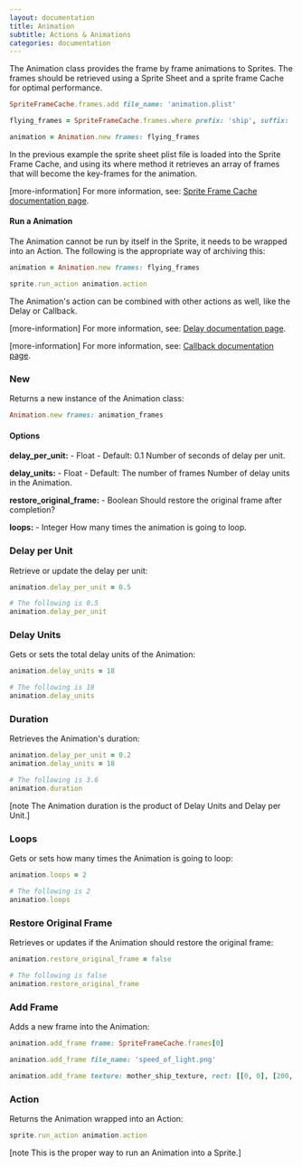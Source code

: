 ```yaml
---
layout: documentation
title: Animation
subtitle: Actions & Animations
categories: documentation
---
```


The Animation class provides the frame by frame animations to Sprites. The frames should be retrieved using a Sprite Sheet and a sprite frame Cache for optimal performance.

```ruby
SpriteFrameCache.frames.add file_name: 'animation.plist'

flying_frames = SpriteFrameCache.frames.where prefix: 'ship', suffix: '.png'

animation = Animation.new frames: flying_frames
```

In the previous example the sprite sheet plist file is loaded into the Sprite Frame Cache, and using its where method it retrieves an array of frames that will become the key-frames for the animation.

[more-information] For more information, see: [Sprite Frame Cache documentation page](/sprite-frame-cache).

#### Run a Animation
The Animation cannot be run by itself in the Sprite, it needs to be wrapped into an Action. The following is the appropriate way of archiving this:

```ruby
animation = Animation.new frames: flying_frames

sprite.run_action animation.action
```

The Animation's action can be combined with other actions as well, like the Delay or Callback.

[more-information] For more information, see: [Delay documentation page](/callback).

[more-information] For more information, see: [Callback documentation page](/callback).

### New
Returns a new instance of the Animation class:

```ruby
Animation.new frames: animation_frames
```

#### Options
**delay_per_unit:** - Float - Default: 0.1
Number of seconds of delay per unit.

**delay_units:** - Float - Default: The number of frames
Number of delay units in the Animation.

**restore_original_frame:** - Boolean
Should restore the original frame after completion?

**loops:** - Integer
How many times the animation is going to loop.

### Delay per Unit
Retrieve or update the delay per unit:

```ruby
animation.delay_per_unit = 0.5

# The following is 0.5
animation.delay_per_unit 
```

### Delay Units
Gets or sets the total delay units of the Animation:

```ruby
animation.delay_units = 18

# The following is 18
animation.delay_units
```

### Duration
Retrieves the Animation's duration:

```ruby
animation.delay_per_unit = 0.2
animation.delay_units = 18

# The following is 3.6
animation.duration 
```

[note The Animation duration is the product of Delay Units and Delay per Unit.]

### Loops
Gets or sets how many times the Animation is going to loop:

```ruby
animation.loops = 2

# The following is 2
animation.loops 
``` 

### Restore Original Frame
Retrieves or updates if the Animation should restore the original frame:

```ruby
animation.restore_original_frame = false

# The following is false
animation.restore_original_frame
```

### Add Frame
Adds a new frame into the Animation:

```ruby
animation.add_frame frame: SpriteFrameCache.frames[0]

animation.add_frame file_name: 'speed_of_light.png'

animation.add_frame texture: mother_ship_texture, rect: [[0, 0], [200, 200]]
```

### Action
Returns the Animation wrapped into an Action:

```ruby
sprite.run_action animation.action
```

[note This is the proper way to run an Animation into a Sprite.]